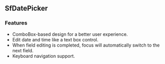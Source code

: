 ## SfDatePicker

### Features

* ComboBox-based design for a better user experience.
* Edit date and time like a text box control.
* When field editing is completed, focus will automatically switch to the next field.
* Keyboard navigation support.